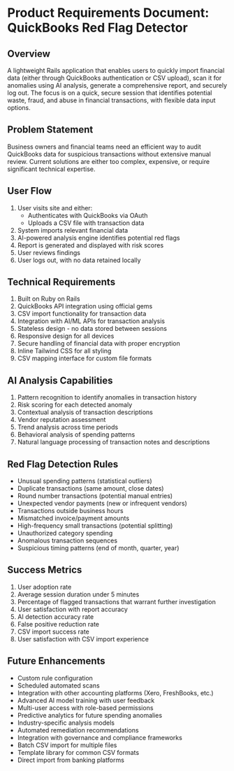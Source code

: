 # Product Requirements Document: QuickBooks Red Flag Detector

## Overview
A lightweight Rails application that enables users to quickly import financial data (either through QuickBooks authentication or CSV upload), scan it for anomalies using AI analysis, generate a comprehensive report, and securely log out. The focus is on a quick, secure session that identifies potential waste, fraud, and abuse in financial transactions, with flexible data input options.

## Problem Statement
Business owners and financial teams need an efficient way to audit QuickBooks data for suspicious transactions without extensive manual review. Current solutions are either too complex, expensive, or require significant technical expertise.

## User Flow
1. User visits site and either:
   - Authenticates with QuickBooks via OAuth
   - Uploads a CSV file with transaction data
2. System imports relevant financial data
3. AI-powered analysis engine identifies potential red flags
4. Report is generated and displayed with risk scores
5. User reviews findings
6. User logs out, with no data retained locally

## Technical Requirements
1. Built on Ruby on Rails
2. QuickBooks API integration using official gems
3. CSV import functionality for transaction data
4. Integration with AI/ML APIs for transaction analysis
5. Stateless design - no data stored between sessions
6. Responsive design for all devices
7. Secure handling of financial data with proper encryption
8. Inline Tailwind CSS for all styling
9. CSV mapping interface for custom file formats

## AI Analysis Capabilities
1. Pattern recognition to identify anomalies in transaction history
2. Risk scoring for each detected anomaly
3. Contextual analysis of transaction descriptions
4. Vendor reputation assessment
5. Trend analysis across time periods
6. Behavioral analysis of spending patterns
7. Natural language processing of transaction notes and descriptions

## Red Flag Detection Rules
- Unusual spending patterns (statistical outliers)
- Duplicate transactions (same amount, close dates)
- Round number transactions (potential manual entries)
- Unexpected vendor payments (new or infrequent vendors)
- Transactions outside business hours
- Mismatched invoice/payment amounts
- High-frequency small transactions (potential splitting)
- Unauthorized category spending
- Anomalous transaction sequences
- Suspicious timing patterns (end of month, quarter, year)

## Success Metrics
1. User adoption rate
2. Average session duration under 5 minutes
3. Percentage of flagged transactions that warrant further investigation
4. User satisfaction with report accuracy
5. AI detection accuracy rate
6. False positive reduction rate
7. CSV import success rate
8. User satisfaction with CSV import experience

## Future Enhancements
- Custom rule configuration
- Scheduled automated scans
- Integration with other accounting platforms (Xero, FreshBooks, etc.)
- Advanced AI model training with user feedback
- Multi-user access with role-based permissions
- Predictive analytics for future spending anomalies
- Industry-specific analysis models
- Automated remediation recommendations
- Integration with governance and compliance frameworks
- Batch CSV import for multiple files
- Template library for common CSV formats
- Direct import from banking platforms
